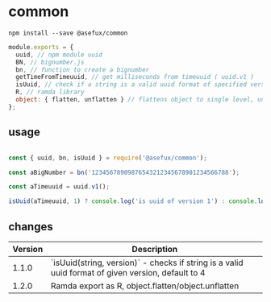 
# common

`npm install --save @asefux/common`

```javascript
module.exports = {
  uuid, // npm module uuid
  BN, // bignumber.js
  bn, // function to create a bignumber
  getTimeFromTimeuuid, // get milliseconds from timeuuid ( uuid.v1 )
  isUuid, // check if a string is a valid uuid format of specified version. default version is 4
  R, // ramda library
  object: { flatten, unflatten } // flattens object to single level, unflattens single level object
};
```

## usage
```javascript

const { uuid, bn, isUuid } = require('@asefux/common');

const aBigNumber = bn('12345678909876543212345678901234566788');

const aTimeuuid = uuid.v1();

isUuid(aTimeuuid, 1) ? console.log('is uuid of version 1') : console.log('is not uuid of version 1')

```


## changes

<table>
<thead>
<tr>
<th>Version</th><th>Description</th>
</tr>
</thead>
<tbody>
<tr>
<td>1.1.0</td><td>`isUuid(string, version)` - checks if string is a valid uuid format of given version, default to 4 </td>
</tr>
<tr>
<td>1.2.0</td><td>Ramda export as R, object.flatten/object.unflatten</td>
</tr>
</tbody>
</table>
